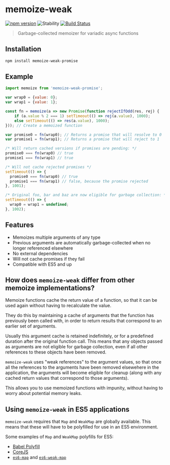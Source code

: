 # memoize-weak
[![npm version](https://img.shields.io/npm/v/memoize-weak.svg)](https://www.npmjs.com/package/memoize-weak)
![Stability](https://img.shields.io/badge/stability-stable-brightgreen.svg)
[![Build Status](https://travis-ci.org/timkendrick/memoize-weak.svg?branch=master)](https://travis-ci.org/timkendrick/memoize-weak)

> Garbage-collected memoizer for variadic async functions

## Installation

```bash
npm install memoize-weak-promise
```

## Example

```js
import memoize from 'memoize-weak-promise';

var wrap0 = {value: 0};
var wrap1 = {value: 1};

const fn = memoize(a => new Promise(function rejectIfOdd(res, rej) {
    if (a.value % 2 === 1) setTimeout(() => rej(a.value), 1000);
    else setTimeout(() => res(a.value), 1000);
})); // Create a memoized function

var promise0 = fn(wrap0); // Returns a promise that will resolve to 0
var promise1 = fn(wrap1); // Returns a promise that will reject to 1

/* Will return cached versions if promises are pending: */
promise0 === fn(wrap0) // true
promise1 === fn(wrap1) // true

/* Will not cache rejected promises */
setTimeout(() => {
  promise0 === fn(wrap0) // true
  promise1 === fn(wrap1) // false, because the promise rejected
}, 1001);

/* Original foo, bar and baz are now eligible for garbage collection: */
setTimeout(() => {
  wrap0 = wrap1 = undefined;
}, 1002);
```

## Features

- Memoizes multiple arguments of any type
- Previous arguments are automatically garbage-collected when no longer referenced elsewhere
- No external dependencies
- Will not cache promises if they fail
- Compatible with ES5 and up

## How does `memoize-weak` differ from other memoize implementations?

Memoize functions cache the return value of a function, so that it can be used again without having to recalculate the value.

They do this by maintaining a cache of arguments that the function has previously been called with, in order to return results that correspond to an earlier set of arguments.

Usually this argument cache is retained indefinitely, or for a predefined duration after the original function call. This means that any objects passed as arguments are not eligible for garbage collection, even if all other references to these objects have been removed.

`memoize-weak` uses "weak references" to the argument values, so that once all the references to the arguments have been removed elsewehere in the application, the arguments will become eligible for cleanup (along with any cached return values that correspond to those arguments).

This allows you to use memoized functions with impunity, without having to worry about potential memory leaks.

## Using `memoize-weak` in ES5 applications

`memoize-weak` requires that `Map` and `WeakMap` are globally available. This means that these will have to be polyfilled for use in an ES5 environment.

Some examples of `Map` and `WeakMap` polyfills for ES5:

- [Babel Polyfill](https://babeljs.io/docs/usage/polyfill/)
- [CoreJS](https://github.com/zloirock/core-js)
- [`es6-map`](https://www.npmjs.com/package/es6-map) and [`es6-weak-map`](https://www.npmjs.com/package/es6-weak-map)
